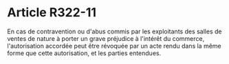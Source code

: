 # Article R322-11

En cas de contravention ou d'abus commis par les exploitants des salles de ventes de nature à porter un grave préjudice à l'intérêt du commerce, l'autorisation accordée peut être révoquée par un acte rendu dans la même forme que cette autorisation, et les parties entendues.
